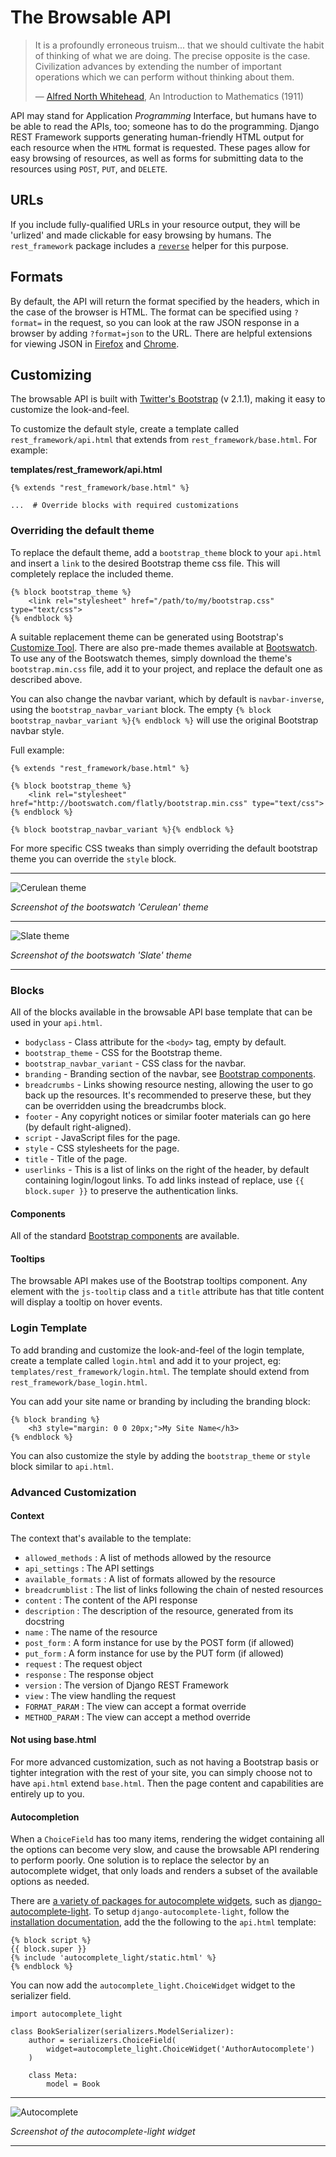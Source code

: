 # The Browsable API

> It is a profoundly erroneous truism... that we should cultivate the habit of thinking of what we are doing.  The precise opposite is the case.  Civilization advances by extending the number of important operations which we can perform without thinking about them.
>
> &mdash; [Alfred North Whitehead][cite], An Introduction to Mathematics (1911)


API may stand for Application *Programming* Interface, but humans have to be able to read the APIs, too; someone has to do the programming.  Django REST Framework supports generating human-friendly HTML output for each resource when the `HTML` format is requested.  These pages allow for easy browsing of resources, as well as forms for submitting data to the resources using `POST`, `PUT`, and `DELETE`.

## URLs

If you include fully-qualified URLs in your resource output, they will be 'urlized' and made clickable for easy browsing by humans.  The `rest_framework` package includes a [`reverse`][drfreverse] helper for this purpose.

## Formats

By default, the API will return the format specified by the headers, which in the case of the browser is HTML.  The format can be specified using `?format=` in the request, so you can look at the raw JSON response in a browser by adding `?format=json` to the URL.  There are helpful extensions for viewing JSON in [Firefox][ffjsonview] and [Chrome][chromejsonview].

## Customizing

The browsable API is built with [Twitter's Bootstrap][bootstrap] (v 2.1.1), making it easy to customize the look-and-feel.

To customize the default style, create a template called `rest_framework/api.html` that extends from `rest_framework/base.html`.  For example:

**templates/rest_framework/api.html**

    {% extends "rest_framework/base.html" %}

    ...  # Override blocks with required customizations

### Overriding the default theme

To replace the default theme, add a `bootstrap_theme` block to your `api.html` and insert a `link` to the desired Bootstrap theme css file.  This will completely replace the included theme.

    {% block bootstrap_theme %}
        <link rel="stylesheet" href="/path/to/my/bootstrap.css" type="text/css">
    {% endblock %}

A suitable replacement theme can be generated using Bootstrap's [Customize Tool][bcustomize].  There are also pre-made themes available at [Bootswatch][bswatch].  To use any of the Bootswatch themes, simply download the theme's `bootstrap.min.css` file, add it to your project, and replace the default one as described above.

You can also change the navbar variant, which by default is `navbar-inverse`, using the `bootstrap_navbar_variant` block.  The empty `{% block bootstrap_navbar_variant %}{% endblock %}` will use the original Bootstrap navbar style.

Full example:

    {% extends "rest_framework/base.html" %}

    {% block bootstrap_theme %}
        <link rel="stylesheet" href="http://bootswatch.com/flatly/bootstrap.min.css" type="text/css">
    {% endblock %}

    {% block bootstrap_navbar_variant %}{% endblock %}

For more specific CSS tweaks than simply overriding the default bootstrap theme you can override the `style` block.

---

![Cerulean theme][cerulean]

*Screenshot of the bootswatch 'Cerulean' theme*

---

![Slate theme][slate]

*Screenshot of the bootswatch 'Slate' theme*

---

### Blocks

All of the blocks available in the browsable API base template that can be used in your `api.html`.

* `bodyclass`                  - Class attribute for the `<body>` tag, empty by default.
* `bootstrap_theme`            - CSS for the Bootstrap theme.
* `bootstrap_navbar_variant`   - CSS class for the navbar.
* `branding`                   - Branding section of the navbar, see [Bootstrap components][bcomponentsnav].
* `breadcrumbs`                - Links showing resource nesting, allowing the user to go back up the resources.  It's recommended to preserve these, but they can be overridden using the breadcrumbs block.
* `footer`                     - Any copyright notices or similar footer materials can go here (by default right-aligned).
* `script`                     - JavaScript files for the page.
* `style`                      - CSS stylesheets for the page.
* `title`                      - Title of the page.
* `userlinks`                  - This is a list of links on the right of the header, by default containing login/logout links.  To add links instead of replace, use `{{ block.super }}` to preserve the authentication links.

#### Components

All of the standard [Bootstrap components][bcomponents] are available.

#### Tooltips

The browsable API makes use of the Bootstrap tooltips component.  Any element with the `js-tooltip` class and a `title` attribute has that title content will display a tooltip on hover events.

### Login Template

To add branding and customize the look-and-feel of the login template, create a template called `login.html` and add it to your project, eg: `templates/rest_framework/login.html`.  The template should extend from `rest_framework/base_login.html`.

You can add your site name or branding by including the branding block:

    {% block branding %}
        <h3 style="margin: 0 0 20px;">My Site Name</h3>
    {% endblock %}

You can also customize the style by adding the `bootstrap_theme` or `style` block similar to `api.html`.

### Advanced Customization

#### Context

The context that's available to the template:

* `allowed_methods`     : A list of methods allowed by the resource
* `api_settings`        : The API settings
* `available_formats`   : A list of formats allowed by the resource
* `breadcrumblist`      : The list of links following the chain of nested resources
* `content`             : The content of the API response
* `description`         : The description of the resource, generated from its docstring
* `name`                : The name of the resource
* `post_form`           : A form instance for use by the POST form (if allowed)
* `put_form`            : A form instance for use by the PUT form (if allowed)
* `request`             : The request object
* `response`            : The response object
* `version`             : The version of Django REST Framework
* `view`                : The view handling the request
* `FORMAT_PARAM`        : The view can accept a format override
* `METHOD_PARAM`        : The view can accept a method override

#### Not using base.html

For more advanced customization, such as not having a Bootstrap basis or tighter integration with the rest of your site, you can simply choose not to have `api.html` extend `base.html`.  Then the page content and capabilities are entirely up to you.

#### Autocompletion

When a `ChoiceField` has too many items, rendering the widget containing all the options can become very slow, and cause the browsable API rendering to perform poorly.  One solution is to replace the selector by an autocomplete widget, that only loads and renders a subset of the available options as needed.

There are [a variety of packages for autocomplete widgets][autocomplete-packages], such as [django-autocomplete-light][django-autocomplete-light].  To setup `django-autocomplete-light`, follow the [installation documentation][django-autocomplete-light-install], add the the following to the `api.html` template:

    {% block script %}
    {{ block.super }}
    {% include 'autocomplete_light/static.html' %}
    {% endblock %}

You can now add the `autocomplete_light.ChoiceWidget` widget to the serializer field.

    import autocomplete_light

    class BookSerializer(serializers.ModelSerializer):
        author = serializers.ChoiceField(
            widget=autocomplete_light.ChoiceWidget('AuthorAutocomplete')
        )

        class Meta:
            model = Book

---

![Autocomplete][autocomplete-image]

*Screenshot of the autocomplete-light widget*

---

[cite]: http://en.wikiquote.org/wiki/Alfred_North_Whitehead
[drfreverse]: ../api-guide/reverse.md
[ffjsonview]: https://addons.mozilla.org/en-US/firefox/addon/jsonview/
[chromejsonview]: https://chrome.google.com/webstore/detail/chklaanhfefbnpoihckbnefhakgolnmc
[bootstrap]: http://getbootstrap.com
[cerulean]: ../img/cerulean.png
[slate]: ../img/slate.png
[bcustomize]: http://twitter.github.com/bootstrap/customize.html#variables
[bswatch]: http://bootswatch.com/
[bcomponents]: http://twitter.github.com/bootstrap/components.html
[bcomponentsnav]: http://twitter.github.com/bootstrap/components.html#navbar
[autocomplete-packages]: https://www.djangopackages.com/grids/g/auto-complete/
[django-autocomplete-light]: https://github.com/yourlabs/django-autocomplete-light
[django-autocomplete-light-install]: http://django-autocomplete-light.readthedocs.org/en/latest/#install
[autocomplete-image]: ../img/autocomplete.png
